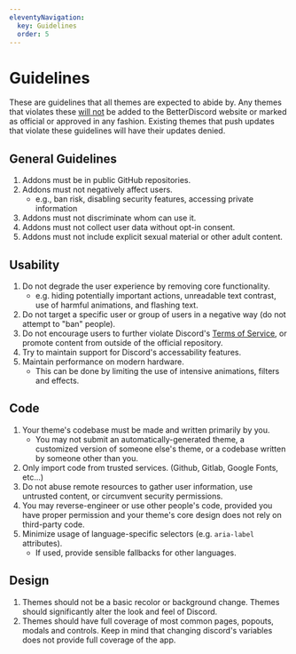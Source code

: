 ```yaml
---
eleventyNavigation:
  key: Guidelines
  order: 5
---
```


# Guidelines

These are guidelines that all themes are expected to abide by. Any themes that violates these <u>will not</u> be added to the BetterDiscord website or marked as official or approved in any fashion. Existing themes that push updates that violate these guidelines will have their updates denied.

## General Guidelines

 1. Addons must be in public GitHub repositories.
 1. Addons must not negatively affect users.
    - e.g., ban risk, disabling security features, accessing private information
 1. Addons must not discriminate whom can use it.
 1. Addons must not collect user data without opt-in consent.
 1. Addons must not include explicit sexual material or other adult content.


## Usability
1. Do not degrade the user experience by removing core functionality.
   - e.g. hiding potentially important actions, unreadable text contrast, use of harmful animations, and flashing text.
1. Do not target a specific user or group of users in a negative way (do not attempt to "ban" people).
1. Do not encourage users to further violate Discord's [Terms of Service](https://discord.com/terms), or promote content from outside of the official repository.
1. Try to maintain support for Discord's accessability features.
1. Maintain performance on modern hardware.
   - This can be done by limiting the use of intensive animations, filters and effects.

## Code
1. Your theme's codebase must be made and written primarily by you.
   - You may not submit an automatically-generated theme, a customized version of someone else's theme, or a codebase written by someone other than you.
1. Only import code from trusted services. (Github, Gitlab, Google Fonts, etc...)
1. Do not abuse remote resources to gather user information, use untrusted content, or circumvent security permissions.
1. You may reverse-engineer or use other people's code, provided you have proper permission and your theme's core design does not rely on third-party code.
1. Minimize usage of language-specific selectors (e.g. `aria-label` attributes).
   - If used, provide sensible fallbacks for other languages.

## Design
1. Themes should not be a basic recolor or background change. Themes should significantly alter the look and feel of Discord.
1. Themes should have full coverage of most common pages, popouts, modals and controls. Keep in mind that changing discord's variables does not provide full coverage of the app.